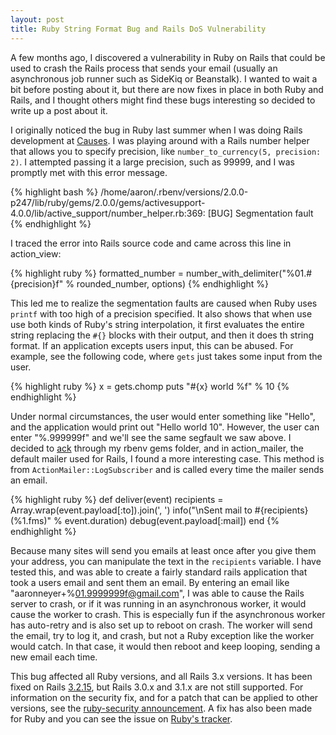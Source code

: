 ```yaml
---
layout: post
title: Ruby String Format Bug and Rails DoS Vulnerability
---
```


A few months ago, I discovered a vulnerability in Ruby on Rails that could be
used to crash the Rails process that sends your email (usually an asynchronous job
runner such as SideKiq or Beanstalk). I wanted to wait a bit before posting
about it, but there are now fixes in place in both Ruby and Rails, and I thought
others might find these bugs interesting so decided to write up a post
about it.

I originally noticed the bug in Ruby last summer when I was doing Rails development
at [Causes](https://www.causes.com).
I was playing around with a Rails number helper that allows you to specify precision,
like `number_to_currency(5, precision: 2)`. I attempted passing it a large precision,
such as 99999, and I was promptly met with this error message.

{% highlight bash %}
/home/aaron/.rbenv/versions/2.0.0-p247/lib/ruby/gems/2.0.0/gems/activesupport-4.0.0/lib/active_support/number_helper.rb:369: [BUG] Segmentation fault
{% endhighlight %}

I traced the error into Rails source code and came across this line in action_view:

{% highlight ruby %}
formatted_number = number_with_delimiter("%01.#{precision}f" % rounded_number, options)
{% endhighlight %}

This led me to realize the segmentation faults are caused when Ruby uses `printf`
with too high of a precision specified. It also shows that when use use both kinds
of Ruby\'s string interpolation, it first evaluates the entire string replacing the
`#{}` blocks with their output, and then it does th string format. If an application
excepts users input, this can be abused. For example, see the following code, where
`gets` just takes some input from the user.

{% highlight ruby %}
x = gets.chomp
puts "#{x} world %f" % 10
{% endhighlight %}

Under normal circumstances, the user would enter something like \"Hello\", and the
application would print out \"Hello world 10\". However, the user can enter \"%.999999f\"
and we\'ll see the same segfault we saw above. I decided to [ack](http://beyondgrep.com/)
through my rbenv gems folder, and in action\_mailer, the default mailer used for Rails, I found
a more interesting case. This method is from `ActionMailer::LogSubscriber` and
is called every time the mailer sends an email.


{% highlight ruby %}
def deliver(event)
  recipients = Array.wrap(event.payload[:to]).join(', ')
  info("\nSent mail to #{recipients} (%1.fms)" % event.duration)
  debug(event.payload[:mail])
end
{% endhighlight %}

Because many sites will send you emails at least once after you give them your
address, you can manipulate the text in the `recipients` variable. I have tested this,
and was able to create a fairly standard rails application that took a users
email and sent them an email. By entering an email like \"aaronneyer+%01.9999999f@gmail.com\", I
was able to cause the Rails server to crash, or if it was running in an asynchronous
worker, it would cause the worker to crash. This is especially fun if the asynchronous
worker has auto-retry and is also set up to reboot on crash. The worker will send
the email, try to log it, and crash, but not a Ruby exception like the worker
would catch. In that case, it would then reboot and keep looping, sending a new email each time.

This bug affected all Ruby versions, and all Rails 3.x versions. It has been fixed
on Rails [3.2.15](http://weblog.rubyonrails.org/2013/10/16/Rails-3-2-15-has-been-released/),
but Rails 3.0.x and 3.1.x are not still supported. For information on
the security fix, and for a patch that can be applied to other versions, see the
[ruby-security announcement](https://groups.google.com/forum/#!topic/ruby-security-ann/yvlR1Vx44c8).
A fix has also been made for Ruby and you can see the issue on
[Ruby\'s tracker](https://bugs.ruby-lang.org/issues/8864).

